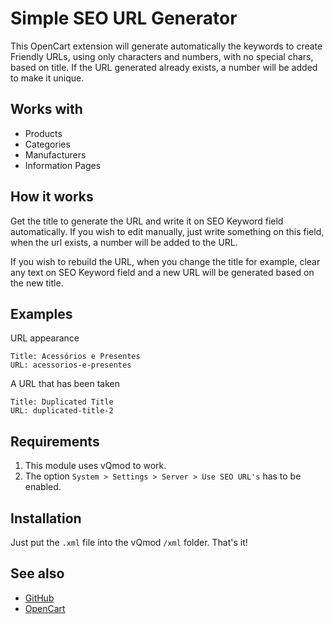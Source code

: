 
# Simple SEO URL Generator

This OpenCart extension will generate automatically the keywords to create Friendly URLs, using only characters and numbers, with no special chars, based on title. If the URL generated already exists, a number will be added to make it unique.

## Works with

- Products
- Categories
- Manufacturers
- Information Pages

## How it works

Get the title to generate the URL and write it on SEO Keyword field automatically. If you wish to edit manually, just write something on this field, when the url exists, a number will be added to the URL.

If you wish to rebuild the URL, when you change the title for example, clear any text on SEO Keyword field and a new URL will be generated based on the new title.

## Examples

URL appearance

	Title: Acessórios e Presentes
	URL: acessorios-e-presentes

A URL that has been taken

	Title: Duplicated Title
	URL: duplicated-title-2

## Requirements

1. This module uses vQmod to work.
2. The option `System > Settings > Server > Use SEO URL's` has to be enabled.

## Installation

Just put the `.xml` file into the vQmod `/xml` folder. That's it!

## See also

- [GitHub](https://github.com/edirpedro/opencart-simple-seo-url-generator)
- [OpenCart](http://www.opencart.com/index.php?route=extension/extension/info&extension_id=18305)
